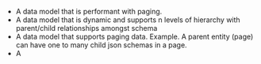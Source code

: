 
* A data model that is performant with paging.
* A data model that is dynamic and supports n levels of hierarchy with parent/child relationships amongst schema
* A data model that supports paging data. Example. A parent entity (page) can have one to many child json schemas in a page.
* A 